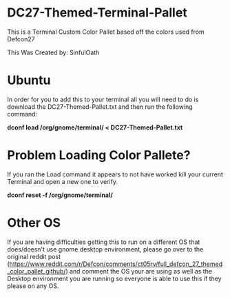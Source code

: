 # DC27-Themed-Terminal-Pallet
This is a Terminal Custom Color Pallet based off the colors used from Defcon27

This Was Created by: SinfulOath
# Ubuntu

In order for you to add this to your terminal all you will need to do is download the DC27-Themed-Pallet.txt and then run the following command:

**dconf load /org/gnome/terminal/ < DC27-Themed-Pallet.txt**

# Problem Loading Color Pallete?
If you ran the Load command it appears to not have worked kill your current Terminal and open a new one to verify.

**dconf reset -f /org/gnome/terminal/**

# Other OS
If you are having difficulties getting this to run on a different OS that does/doesn't use gnome desktop environment, please go over to the original reddit post (https://www.reddit.com/r/Defcon/comments/ct05ry/full_defcon_27_themed_color_pallet_github/) and comment the OS your are using as well as the Desktop environment you are running so everyone is able to use this if they please on any OS.
